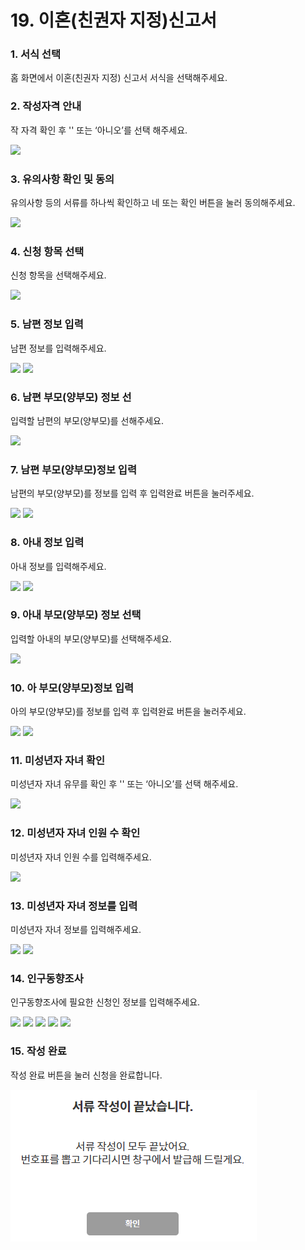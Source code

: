 # 19. 이혼(친권자 지정)신고서

### 1. 서식 선택

홈 화면에서 이혼(친권자 지정) 신고서 서식을 선택해주세요.

### 2. 작성자격 안내

작 자격 확인 후 '' 또는 ‘아니오’를 선택 해주세요.

![](<../../.gitbook/assets/19. 이혼신고\_작성자격.png>)

### 3. 유의사항 확인 및 동의

유의사항 등의 서류를 하나씩 확인하고 네 또는 확인 버튼을 눌러 동의해주세요.

![](<../../.gitbook/assets/11. 한부모\_유의사항.png>)

### 4. 신청 항목 선택

신청 항목을 선택해주세요.

![](<../../.gitbook/assets/19. 이혼신고서\_신청항목선택.png>)

### 5. 남편 정보 입력

남편 정보를 입력해주세요.

![](<../../.gitbook/assets/19. 이혼신고서\_남편정보1.png>) ![](<../../.gitbook/assets/19. 이혼신고서\_남편정보2.png>)

### 6. 남편 부모(양부모) 정보 선

입력할 남편의 부모(양부모)를 선해주세요.

![](<../../.gitbook/assets/19. 이혼신고서\_남편부모정보.png>)

### 7. 남편 부모(양부모)정보 입력

남편의 부모(양부모)를 정보를 입력 후 입력완료 버튼을 눌러주세요.

![](<../../.gitbook/assets/19. 이혼신고\_남편부모(모).png>) ![](<../../.gitbook/assets/19. 이혼신고\_남편부모(부).png>)

### 8. 아내 정보 입력

아내 정보를 입력해주세요.

![](<../../.gitbook/assets/19. 이혼신고서\_아내정보1.png>) ![](<../../.gitbook/assets/19. 이혼신고서\_아내정보2.png>)

### 9. 아내 부모(양부모) 정보 선택

입력할 아내의 부모(양부모)를 선택해주세요.

![](<../../.gitbook/assets/19. 이혼신고서\_아내부모정보.png>)

### 10. 아 부모(양부모)정보 입력

아의 부모(양부모)를 정보를 입력 후 입력완료 버튼을 눌러주세요.

![](<../../.gitbook/assets/19. 이혼신고\_아내부모(모).png>) ![](<../../.gitbook/assets/19. 이혼신고\_아내부모(부).png>)

### 11. 미성년자 자녀 확인

미성년자 자녀 유무를 확인 후 '' 또는 ‘아니오’를 선택 해주세요.

![](<../../.gitbook/assets/19. 이혼신고\_미성년자.png>)

### 12. 미성년자 자녀 인원 수 확인

미성년자 자녀 인원 수를 입력해주세요.

![](<../../.gitbook/assets/19. 이혼신고\_미성년자자녀수.png>)

### 13. 미성년자 자녀 정보를 입력

미성년자 자녀 정보를 입력해주세요.

![](<../../.gitbook/assets/19. 이혼신고\_자녀정보1.png>) ![](<../../.gitbook/assets/19. 이혼신고\_자녀정보2.png>)

### 14. 인구동향조사

인구동향조사에 필요한 신청인 정보를 입력해주세요.

![](<../../.gitbook/assets/19. 이혼신고\_인구동향조사1.png>) ![](<../../.gitbook/assets/19. 이혼신고\_인구동향조사2.png>) ![](<../../.gitbook/assets/19. 이혼신고\_인구동향조사3.png>) ![](<../../.gitbook/assets/19. 이혼신고\_인구동향조사4.png>) ![](<../../.gitbook/assets/19. 이혼신고\_인구동향조사5.png>)

### 15. 작성 완료

작성 완료 버튼을 눌러 신청을 완료합니다.

![](<../../.gitbook/assets/image (4).png>)
